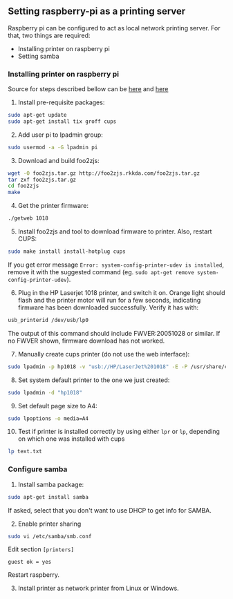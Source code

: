 ## Setting raspberry-pi as a printing server

Raspberry pi can be configured to act as local network printing server. For that, two things are required:

 * Installing printer on raspberry pi
 * Setting samba

### Installing printer on raspberry pi
Source for steps described bellow can be [here](https://www.brainbytez.nl/applications/raspberry-pi/install-hp-laserjet-1018-on-raspbian/) and [here](https://web.archive.org/web/20150916044833/http://andrum99.blogspot.co.uk/2013/06/getting-hp-laserjet-1018-printer.html)
1. Install pre-requisite packages:
```sh
sudo apt-get update
sudo apt-get install tix groff cups
```
2. Add user pi to lpadmin group:
```sh
sudo usermod -a -G lpadmin pi
```
3. Download and build foo2zjs:
```sh
wget -O foo2zjs.tar.gz http://foo2zjs.rkkda.com/foo2zjs.tar.gz
tar zxf foo2zjs.tar.gz
cd foo2zjs
make
```
4. Get the printer firmware:
```sh
./getweb 1018
```
5. Install foo2zjs and tool to download firmware to printer. Also, restart CUPS:
```sh
sudo make install install-hotplug cups
```

If you get error message `Error: system-config-printer-udev is installed`, remove it with the suggested command (eg. `sudo apt-get remove system-config-printer-udev`).

6. Plug in the HP Laserjet 1018 printer, and switch it on.
Orange light should flash and the printer motor will run for a few seconds, indicating firmware has been downloaded successfully.
Verify it has with:
```sh
usb_printerid /dev/usb/lp0
```
The output of this command should include FWVER:20051028 or similar.
If no FWVER shown, firmware download has not worked.

7. Manually create cups printer (do not use the web interface):
```sh
sudo lpadmin -p hp1018 -v "usb://HP/LaserJet%201018" -E -P /usr/share/cups/model/HP-LaserJet_1018.ppd.gz
```

8. Set system default printer to the one we just created:
```sh
sudo lpadmin -d "hp1018"
```
9. Set default page size to A4:
```sh
sudo lpoptions -o media=A4
```

10. Test if printer is installed correctly by using either `lpr` or `lp`, depending on which one was installed with cups
```sh
lp text.txt
```
### Configure samba
1. Install samba package:
```sh
sudo apt-get install samba
```
If asked, select that you don't want to use DHCP to get info for SAMBA.

2. Enable printer sharing
```sh
sudo vi /etc/samba/smb.conf
```
Edit section `[printers]`
```
guest ok = yes
```
Restart raspberry.

3. Install printer as network printer from Linux or Windows.
